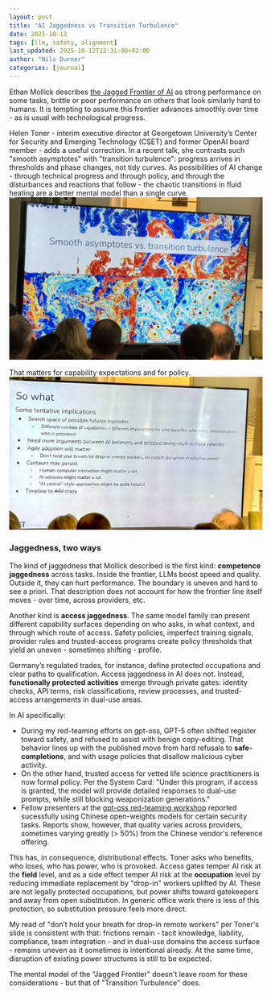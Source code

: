 ```yaml
---
layout: post
title: "AI Jaggedness vs Transition Turbulence"
date: 2025-10-12
tags: [llm, safety, alignment]
last_updated: 2025-10-12T22:31:00+02:00
author: "Nils Durner"
categories: [journal]
---
```


Ethan Mollick describes [the Jagged Frontier of AI](https://www.oneusefulthing.org/p/centaurs-and-cyborgs-on-the-jagged) as strong performance on some tasks, brittle or poor performance on others that look similarly hard to humans. It is tempting to assume this frontier advances smoothly over time - as is usual with technological progress.

Helen Toner - interim executive director at Georgetown University’s Center for Security and Emerging Technology (CSET) and former OpenAI board member - adds a useful correction. In a recent talk, she contrasts such "smooth asymptotes" with "transition turbulence": progress arrives in thresholds and phase changes, not tidy curves. As possibilities of AI change - through technical progress and through policy, and through the disturbances and reactions that follow - the chaotic transitions in fluid heating are a better mental model than a single curve.
![Slide by Helen Toner: Smooth asymptotes vs. transition turbulence. Photo courtesy Neil Chilson](assets/img/toner-fluid-dynamics.jpg)

 That matters for capability expectations and for policy.
 ![Slide by Helen Toner: So what. Photo courtesy Neil Chilson](assets/img/toner-fluid-dynamics-so-what.jpeg)

### Jaggedness, two ways

The kind of jaggedness that Mollick described is the first kind: **competence jaggedness** across tasks. Inside the frontier, LLMs boost speed and quality. Outside it, they can hurt performance. The boundary is uneven and hard to see a priori. That description does not account for how the frontier line itself moves - over time, across providers, etc.

Another kind is **access jaggedness**. The same model family can present different capability surfaces depending on who asks, in what context, and through which route of access. Safety policies, imperfect training signals, provider rules and trusted-access programs create policy thresholds that yield an uneven - sometimes shifting - profile.

Germany’s regulated trades, for instance, define protected occupations and clear paths to qualification. Access jaggedness in AI does not. Instead, **functionally protected activities** emerge through private gates: identity checks, API terms, risk classifications, review processes, and trusted-access arrangements in dual-use areas.

In AI specifically:
- During my red-teaming efforts on gpt-oss, GPT-5 often shifted register toward safety, and refused to assist with benign copy-editing. That behavior lines up with the published move from hard refusals to **safe-completions**, and with usage policies that disallow malicious cyber activity.
- On the other hand, trusted access for vetted life science practitioners is now formal policy. Per the System Card: "Under this program, if access is granted, the model will provide detailed responses to dual-use prompts, while still blocking weaponization generations."
- Fellow presenters at the [gpt-oss red-teaming workshop](kaggle-red-teaming-challenge-openai-gpt-oss-concluded) reported sucessfully using Chinese open-weights models for certain security tasks. Reports show, however, that quality varies across providers, sometimes varying greatly (> 50%) from the Chinese vendor's reference offering.

This has, in consequence, distributional effects. Toner asks who benefits, who loses, who has power, who is provoked. Access gates temper AI risk at the **field** level, and as a side effect temper AI risk at the **occupation** level by reducing immediate replacement by "drop-in" workers uplifted by AI. These are not legally protected occupations, but power shifts toward gatekeepers and away from open substitution. In generic office work there is less of this protection, so substitution pressure feels more direct.

My read of "don’t hold your breath for drop-in remote workers" per Toner's slide is consistent with that: frictions remain - tacit knowledge, liability, compliance, team integration - and in dual-use domains the access surface - remains uneven as it sometimes is intentional already. At the same time, disruption of existing power structures is still to be expected.

The mental model of the "Jagged Frontier" doesn't leave room for these considerations - but that of "Transition Turbulence" does.